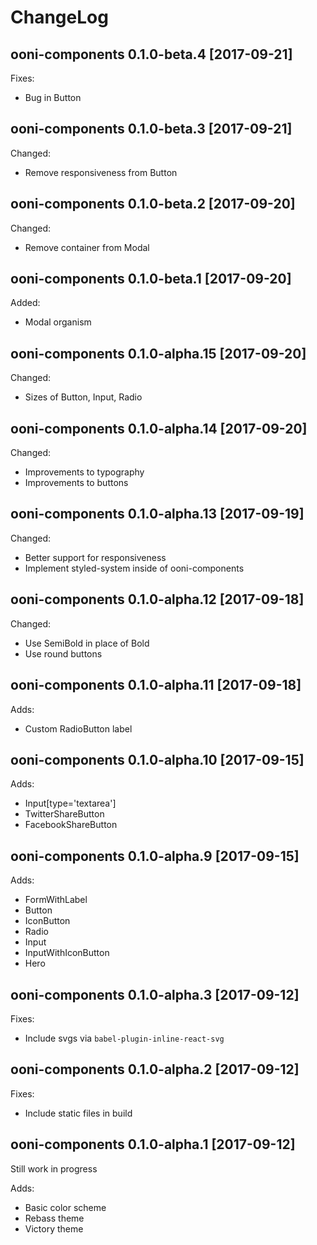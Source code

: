 # ChangeLog

## ooni-components 0.1.0-beta.4 [2017-09-21]

Fixes:
* Bug in Button

## ooni-components 0.1.0-beta.3 [2017-09-21]

Changed:
* Remove responsiveness from Button

## ooni-components 0.1.0-beta.2 [2017-09-20]

Changed:
* Remove container from Modal

## ooni-components 0.1.0-beta.1 [2017-09-20]

Added:
* Modal organism

## ooni-components 0.1.0-alpha.15 [2017-09-20]

Changed:
* Sizes of Button, Input, Radio

## ooni-components 0.1.0-alpha.14 [2017-09-20]

Changed:
* Improvements to typography
* Improvements to buttons

## ooni-components 0.1.0-alpha.13 [2017-09-19]

Changed:
* Better support for responsiveness
* Implement styled-system inside of ooni-components

## ooni-components 0.1.0-alpha.12 [2017-09-18]

Changed:

* Use SemiBold in place of Bold
* Use round buttons


## ooni-components 0.1.0-alpha.11 [2017-09-18]

Adds:

* Custom RadioButton label

## ooni-components 0.1.0-alpha.10 [2017-09-15]

Adds:

* Input[type='textarea']
* TwitterShareButton
* FacebookShareButton

## ooni-components 0.1.0-alpha.9 [2017-09-15]

Adds:

* FormWithLabel
* Button
* IconButton
* Radio
* Input
* InputWithIconButton
* Hero

## ooni-components 0.1.0-alpha.3 [2017-09-12]

Fixes:

* Include svgs via `babel-plugin-inline-react-svg`

## ooni-components 0.1.0-alpha.2 [2017-09-12]

Fixes:

* Include static files in build

## ooni-components 0.1.0-alpha.1 [2017-09-12]

Still work in progress

Adds:

* Basic color scheme
* Rebass theme
* Victory theme
